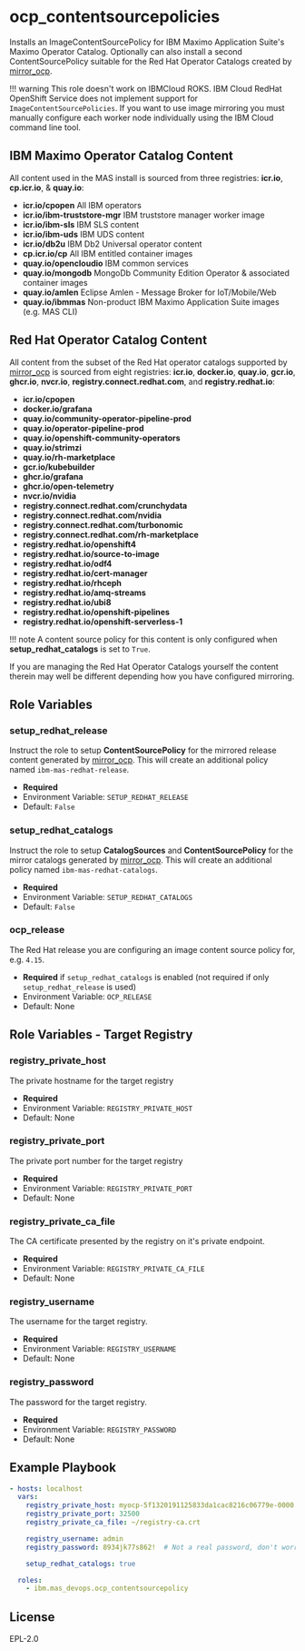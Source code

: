 ocp_contentsourcepolicies
===============================================================================
Installs an ImageContentSourcePolicy for IBM Maximo Application Suite's Maximo Operator Catalog.  Optionally can also install a second ContentSourcePolicy suitable for the Red Hat Operator Catalogs created by [mirror_ocp](mirror_ocp.md).

!!! warning
   This role doesn't work on IBMCloud ROKS.  IBM Cloud RedHat OpenShift Service does not implement support for `ImageContentSourcePolicies`.  If you want to use image mirroring you must manually configure each worker node individually using the IBM Cloud command line tool.

IBM Maximo Operator Catalog Content
-------------------------------------------------------------------------------
All content used in the MAS install is sourced from three registries: **icr.io**, **cp.icr.io**, & **quay.io**:

- **icr.io/cpopen** All IBM operators
- **icr.io/ibm-truststore-mgr** IBM truststore manager worker image
- **icr.io/ibm-sls** IBM SLS content
- **icr.io/ibm-uds** IBM UDS content
- **icr.io/db2u** IBM Db2 Universal operator content
- **cp.icr.io/cp** All IBM entitled container images
- **quay.io/opencloudio** IBM common services
- **quay.io/mongodb** MongoDb Community Edition Operator & associated container images
- **quay.io/amlen** Eclipse Amlen - Message Broker for IoT/Mobile/Web
- **quay.io/ibmmas** Non-product IBM Maximo Application Suite images (e.g. MAS CLI)

Red Hat Operator Catalog Content
-------------------------------------------------------------------------------
All content from the subset of the Red Hat operator catalogs supported by [mirror_ocp](mirror_ocp.md) is sourced from eight registries: **icr.io**, **docker.io**, **quay.io**, **gcr.io**, **ghcr.io**, **nvcr.io**, **registry.connect.redhat.com**, and **registry.redhat.io**:

- **icr.io/cpopen**
- **docker.io/grafana**
- **quay.io/community-operator-pipeline-prod**
- **quay.io/operator-pipeline-prod**
- **quay.io/openshift-community-operators**
- **quay.io/strimzi**
- **quay.io/rh-marketplace**
- **gcr.io/kubebuilder**
- **ghcr.io/grafana**
- **ghcr.io/open-telemetry**
- **nvcr.io/nvidia**
- **registry.connect.redhat.com/crunchydata**
- **registry.connect.redhat.com/nvidia**
- **registry.connect.redhat.com/turbonomic**
- **registry.connect.redhat.com/rh-marketplace**
- **registry.redhat.io/openshift4**
- **registry.redhat.io/source-to-image**
- **registry.redhat.io/odf4**
- **registry.redhat.io/cert-manager**
- **registry.redhat.io/rhceph**
- **registry.redhat.io/amq-streams**
- **registry.redhat.io/ubi8**
- **registry.redhat.io/openshift-pipelines**
- **registry.redhat.io/openshift-serverless-1**

!!! note
    A content source policy for this content is only configured when **setup_redhat_catalogs** is set to `True`.

If you are managing the Red Hat Operator Catalogs yourself the content therein may well be different depending how you have configured mirroring.


Role Variables
-------------------------------------------------------------------------------
### setup_redhat_release
Instruct the role to setup **ContentSourcePolicy** for the mirrored release content generated by [mirror_ocp](mirror_ocp.md).  This will create an additional policy named `ibm-mas-redhat-release`.

- **Required**
- Environment Variable: `SETUP_REDHAT_RELEASE`
- Default: `False`

### setup_redhat_catalogs
Instruct the role to setup **CatalogSources** and **ContentSourcePolicy** for the mirror catalogs generated by [mirror_ocp](mirror_ocp.md).  This will create an additional policy named `ibm-mas-redhat-catalogs`.

- **Required**
- Environment Variable: `SETUP_REDHAT_CATALOGS`
- Default: `False`

### ocp_release
The Red Hat release you are configuring an image content source policy for, e.g. `4.15`.

- **Required** if `setup_redhat_catalogs` is enabled (not required if only `setup_redhat_release` is used)
- Environment Variable: `OCP_RELEASE`
- Default: None


Role Variables - Target Registry
-------------------------------------------------------------------------------
### registry_private_host
The private hostname for the target registry

- **Required**
- Environment Variable: `REGISTRY_PRIVATE_HOST`
- Default: None

### registry_private_port
The private port number for the target registry

- **Required**
- Environment Variable: `REGISTRY_PRIVATE_PORT`
- Default: None

### registry_private_ca_file
The CA certificate presented by the registry on it's private endpoint.

- **Required**
- Environment Variable: `REGISTRY_PRIVATE_CA_FILE`
- Default: None

### registry_username
The username for the target registry.

- **Required**
- Environment Variable: `REGISTRY_USERNAME`
- Default: None

### registry_password
The password for the target registry.

- **Required**
- Environment Variable: `REGISTRY_PASSWORD`
- Default: None


Example Playbook
-------------------------------------------------------------------------------

```yaml
- hosts: localhost
  vars:
    registry_private_host: myocp-5f1320191125833da1cac8216c06779e-0000.us-south.containers.appdomain.cloud
    registry_private_port: 32500
    registry_private_ca_file: ~/registry-ca.crt

    registry_username: admin
    registry_password: 8934jk77s862!  # Not a real password, don't worry security folks

    setup_redhat_catalogs: true

  roles:
    - ibm.mas_devops.ocp_contentsourcepolicy
```


License
-------------------------------------------------------------------------------

EPL-2.0
